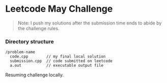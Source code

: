 # Leetcode May Challenge

> Note: I push my solutions after the submission time ends to abide by the challenge rules.


### Directory structure

```
/problem-name
  code.cpp        // my final local solution
  submission.cpp  // code submitted on leetcode
  a.out           // executable output file
```

Resuming challenge locally.